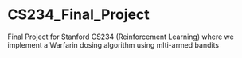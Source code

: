 # CS234_Final_Project

Final Project for Stanford CS234 (Reinforcement Learning) where we implement a Warfarin dosing algorithm using mlti-armed bandits
